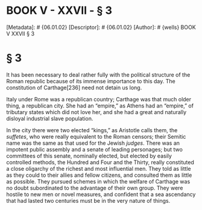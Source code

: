 # BOOK V - XXVII - § 3
[Metadata]: # {06.01.02}
[Descriptor]: # {06.01.02}
[Author]: # {wells}
BOOK V
XXVII
§ 3
# § 3
It has been necessary to deal rather fully with the political structure of the
Roman republic because of its immense importance to this day. The constitution
of Carthage[236] need not detain us long.

Italy under Rome was a republican country; Carthage was that much older thing,
a republican city. She had an “empire,” as Athens had an “empire,” of tributary
states which did not love her, and she had a great and naturally disloyal
industrial slave population.

In the city there were two elected “kings,” as Aristotle calls them, the
_suffetes_, who were really equivalent to the Roman censors; their Semitic name
was the same as that used for the Jewish _judges_. There was an impotent public
assembly and a senate of leading personages; but two committees of this senate,
nominally elected, but elected by easily controlled methods, the Hundred and
Four and the Thirty, really constituted a close oligarchy of the richest and
most influential men. They told as little as they could to their allies and
fellow citizens, and consulted them as little as possible. They pursued schemes
in which the welfare of Carthage was no doubt subordinated to the advantage of
their own group. They were hostile to new men or novel measures, and confident
that a sea ascendancy that had lasted two centuries must be in the very nature
of things.

